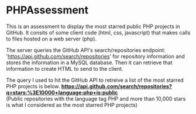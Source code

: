 # PHPAssessment
This is an assessment to display the most starred public PHP projects in GitHub. It consits of some client code (html, css, javascript) that makes calls to files hosted on a web server (php).

The server queries the GitHub API's search/repositories endpoint: 'https://api.github.com/search/repositories' for repository information and stores the information in a MySQL database. Then it can retrieve that information to create HTML to send to the client.

The query I used to hit the GitHub API to retreive a list of the most starred PHP projects is below.
**https://api.github.com/search/repositories?q=stars:%3E10000+language:php+is:public**   
(Public repositories with the language tag PHP and more than 10,000 stars is what I considered as the most starred PHP projects)

